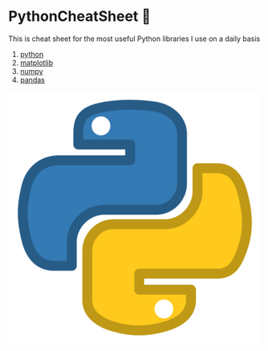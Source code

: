 # PythonCheatSheet 🐍
This is cheat sheet for the most useful Python libraries I use on a daily basis

1. [python](matplotlib.md)
2. [matplotlib](numpy.md)
3. [numpy](pandas.md)
4. [pandas](purePython.md)

<link href="style.css" rel="stylesheet">

<img src="images/python_icon.png" class="center">

